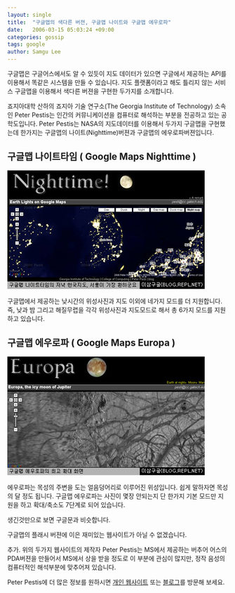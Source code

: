 ```yaml
---
layout: single
title:  "구글맵의 색다른 버젼, 구글맵 나이트와 구글맵 에우로파"
date:   2006-03-15 05:03:24 +09:00
categories: gossip
tags: google
author: Samgu Lee
---
```

구글맵은 구글어스에서도 알 수 있듯이 지도 데이터가 있으면 구글에서 제공하는 API를 이용해서 똑같은 시스템을 만들 수 있습니다. 지도 플랫폼이라고 해도 틀리지 않는 서비스 구글맵을 이용해서 색다른 버젼을 구현한 두가지를 소개합니다.

죠지아대학 산하의 죠지아 기술 연구소(The Georgia Institute of Technology) 소속인 Peter Pestis는 인간의 커뮤니케이션을 컴퓨터로 해석하는 부분을 전공하고 있는 공학도입니다. Peter Pestis는 NASA의 지도데이터를 이용해서 두가지 구글맵을 구현했는데 한가지는 구글맵의 나이트(Nighttime)버젼과 구글맵의 에우로파버젼입니다.

## 구글맵 나이트타임 ( Google Maps Nighttime )

![구글맵의 밤버젼](/assets/google_nighttime.jpg)

구글맵에서 제공하는 낮시간의 위성사진과 지도 이외에 네가지 모드를 더 지원합니다. 즉, 낮과 밤 그리고 해질무렵을 각각 위성사진과 지도모드로 해서 총 6가지 모드를 지원하고 있습니다.

## 구글맵 에우로파 ( Google Maps Europa )

![구글맵의 에우로파 버젼](/assets/google_europa.jpg)

에우로파는 목성의 주변을 도는 얼음덩어리로 이루어진 위성입니다. 쉽게 말하자면 목성의 달 정도 됩니다. 구글맵 에우로파는 사진이 몇장 안되는지 단 한가지 기본 모드만 지원을 하고 확대/축소도 7단계로 되어 있습니다.

생긴것만으로 보면 구글문과 비슷합니다.

구글맵의 플래시 버젼에 이은 재미있는 웹사이트가 아닐 수 없겠습니다.

추가. 위의 두가지 웹사이트의 제작자 Peter Pestis는 MS에서 제공하는 버추어 어스의 PDA버젼을 만들어서 MS에서 상을 받을 정도로 이 부분에 관심이 많지만, 정작 음성의 컴퓨터적인 해석부분에 맞추어져 있습니다.

Peter Pestis에 더 많은 정보를 원하시면 [개인 웹사이트](http://www-static.cc.gatech.edu/~pesti/) 또는 [블로그](http://peter.freeblog.hu/archives/2006_Mar_peter.htm)를 방문해 보세요.

